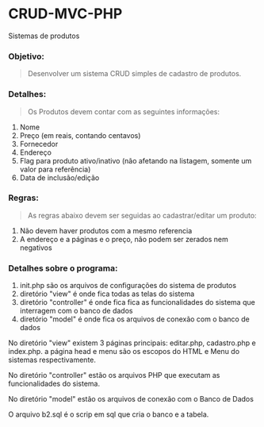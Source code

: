 # CRUD-MVC-PHP
Sistemas de produtos
### Objetivo: 

>Desenvolver um sistema CRUD simples de cadastro de produtos.

### Detalhes:

>Os Produtos devem contar com as seguintes informações:

1. Nome
2. Preço (em reais, contando centavos)
3. Fornecedor
4. Endereço
5. Flag para produto ativo/inativo (não afetando na listagem, somente um valor para referência)
6. Data de inclusão/edição

### Regras: 

>As regras abaixo devem ser seguidas ao cadastrar/editar um produto:

1. Não devem haver produtos com a mesmo referencia 
2. A endereço e a páginas e o preço, não podem ser zerados nem negativos



### Detalhes sobre o programa:

1.  init.php são os arquivos de configurações do sistema de produtos
2.  diretório "view" é onde fica todas as telas do sistema
3.  diretório "controller" é onde fica fica as funcionalidades do sistema que interragem com o banco de dados
4.  diretório "model" é onde fica os arquivos de conexão com o banco de dados

No diretório "view" existem 3 páginas principais: editar.php, cadastro.php e index.php. a página head e menu são os escopos do HTML e Menu do sistemas respectivamente.

No diretório "controller" estão os arquivos PHP que executam as funcionalidades do sistema.

No diretório "model" estão os arquivos de conexão com o Banco de Dados

O arquivo b2.sql é o scrip em sql que cria o banco e a tabela.
